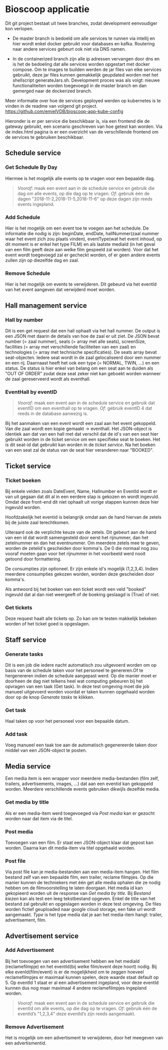 # Bioscoop applicatie

Dit git project bestaat uit twee branches, zodat development eenvoudiger kon verlopen.
- De master branch is bedoeld om alle services te runnen via intellij en hier wordt enkel docker gebruikt voor databases en kafka. Routering naar andere services gebeurt ook niet via DNS namen.

- In de containerized branch zijn alle ip adressen vervangen door dns en is het de bedoeling dat alle services worden opgestart met docker compose. Om te images te builden werden de jar files van elke services gebruikt, deze jar files kunnen gemakkelijk geupdated worden met het shellscript generateJars.sh.
Development proces was als volgt: nieuwe functionaliteiten worden toegevoegd in de master branch en dan gemerged naar de dockerized branch. 

Meer informatie over hoe de services geployed werden op kubernetes is te vinden in de readme van volgend git project.
https://github.com/emielVDB/bioscoop-app-kube-config

Hieronder is er per service die beschikbaar is, via een frontend die de gateway gebruikt, een scenario geschreven van hoe getest kan worden. Via de index.html pagina is er een overzicht van de verschillende frontend om de services te gebruiken beschikbaar.

## Schedule service
### Get Schedule By Day
Hiermee is het mogelijk alle events op te vragen voor een bepaalde dag.
> *Vooraf*: maak een event aan in de schedule service en gebruik die dag om alle events, op die dag op te vragen. *Of*: gebruik één de dagen "2018-11-2,2018-11-5,2018-11-6" op deze dagen zijn reeds events ingepland.

### Add Schedule
Hier is het mogelijk om een event toe te voegen aan het schedule. De informatie die nodig is zijn:
beginDate, endDate, hallNummer(zaal nummer waar het event zich zou plaats vinden), eventType(wat het event inhoud, op dit moment is er enkel het type FILM) en als laatste mediaId (in het geval van een film geeft deze aan welke film gespeeld zal worden). Voor dat het event wordt toegevoegd zal er gecheckt worden, of er geen andere events zullen zijn op diezelfde dag en zaal.

### Remove Schedule
Hier is het mogelijk om events te verwijderen. Dit gebeurd via het eventId van het event aangeven dat verwijderd moet worden.

## Hall management service
### Hall by number
Dit is een get request dat een hall ophaalt via het hall nummer. De output is een JSON met daarin de details van hoe de zaal er uit ziet. De JSON bevat number (= zaal nummer), seats (= array met alle seats), screenSize, facilities (= array met verschillende faciliteiten van een zaal) en technologies (= array met technische specificaties).
De seats array bevat seat-objecten. Iedere seat wordt in de zaal gelocaliseerd door een nummer en een rij. Daarnaast heeft het ook een type (= NORMAL, TWIN, ...) en een status. De status is hier enkel van belang om een seat aan te duiden als "OUT OF ORDER" zodat deze seat zeker niet kan geboekt worden wanneer de zaal gereserveerd wordt als eventhall.

### EventHall by eventID
> *Vooraf*: maak een event aan in de schedule service en gebruik dat eventID om een eventhall op te vragen. *Of*: gebruik eventID 4 dat reeds in de database aanwezig is.

Bij het aanmaken van een event wordt een zaal aan het event gekoppeld. Van die zaal wordt een kopie gemaakt -> eventhall. Het JSON-object is identiek aan dat van een hall met dat verschil dat de id's van een seat hier gebruikt worden in de ticket service om een specifieke seat te boeken. Het is dit seat-id dat gebruikt kan worden in de *ticket service*. Na het boeken van een seat zal de status van de seat hier veranderen naar "BOOKED".

## Ticket service
### Ticket boeken
Bij enkele velden zoals DateEvent, Name, Hallnumber en EventId wordt er van uit gegaan dat dit al in een eerdere stap is gekozen en wordt ingevuld. Omdat deze front-end dit niet ophaalt uit vorige stappen kunnen deze hier ingevuld worden.

Hoofdzakelijk het eventid is belangrijk omdat aan de hand hiervan de zetels bij de juiste zaal terechtkomen.

Uiteraard ook de verplichte keuze van de zetels. Dit gebeurt aan de hand van een id dat wordt samengesteld door eerst het rijnummer, dan het zetelnummer en dan het eventnummer. Om meerdere zetels mee te geven, worden de zetelid's gescheiden door komma's. De 0 die normaal nog zou vooraf moeten gaan voor het rijnummer in het voorbeeld werd nooit getoond door formattering.

De consumpties zijn optioneel. Er zijn enkele id's mogelijk (1,2,3,4). Indien meerdere consumpties gekozen worden, worden deze gescheiden door komma's.

Als antwoord bij het boeken van een ticket wordt een veld "booked" ingevuld dat al dan niet weergeeft of de boeking geslaagd is (True) of niet.

### Get tickets
Deze request haalt alle tickets op. Zo kan om te testen makkelijk bekeken worden of het ticket goed is opgeslagen.

## Staff service
### Generate tasks
Dit is een job die iedere nacht automatisch zou uitgevoerd worden om op basis van de schedule taken voor het personeel te genereren.Of te hergenereren indien de schedule aangepast werd. Op die manier moet er doorheen de dag niet telkens heel wat computing gebeuren bij het opvragen van een taak (Get task). In deze test omgeving moet die job manueel uitgevoerd worden voordat er taken kunnen opgehaald worden door op de knop *Generate tasks* te klikken.

### Get task
Haal taken op voor het personeel voor een bepaalde datum.

### Add task
Voeg manueel een taak toe aan de automatisch gegenereerde taken door middel van een JSON-object te posten.

## Media service
Een media item is een wrapper voor meerdere media-bestanden (film zelf, trailers, advertisements, images, ...) dat aan een eventid kan gekoppeld worden. Meerdere verschillende events gebruiken dikwijls dezelfde media.
### Get media by title
Als er een media-item werd toegevoeged via *Post media* kan er gezocht worden naar dat item via de titel.

### Post media
Toevoegen van een film. Er staat een JSON-object klaar dat gepost kan worden. Daarna kan dit media-item via titel opgehaald worden.

### Post file
Via post file kan je media-bestanden aan een media-item hangen. Het film bestand zelf van een bepaalde film, een trailer, reclame filmpjes. Op die manier kunnen de techniekers met één get alle media ophalen die ze nodig hebben om de filmvoorstelling te laten doorgaan.
Het media id kan gekopieerd worden uit de response van *Get media by title*. Bij *Bestand kiezen* kan als test een leeg tekstbestand opgeven. Enkel de title van het bestand zal gebruikt en opgeslagen worden in deze test omgeving. De files worden fictief geuploaded naar google cloud storage, een fake url wordt aangemaakt. *Type* is het type media dat je aan het media-item hangt: trailer, advertisement, film.

## Advertisement service
### Add Advertisement 
Bij het toevoegen van een advertisement hebben we het mediaId (reclamefilmpje) en het eventId(bij welke film/event deze hoort) nodig. Bij elke evenId(film/event) is er de mogelijkheid om te zeggen hoeveel reclamefilmpjes er maximaal kunnen spelen, deze waarde staat default op 5. Op eventId 1 staat er al een advertisement ingepland, voor deze eventId kunnen dus nog maar maximaal 4 andere reclamefilmpjes ingepland worden.
> *Vooraf*: maak een event aan in de schedule service en gebruik die eventId om alle events, op die dag op te vragen. *Of*: gebruik één de eventId’s "1,2,3,4" deze eventId’s zijn reeds aangemaakt. 

### Remove Advertisement
Het is mogelijk om een advertisment te verwijderen, door het meegeven van een advertismentid.
